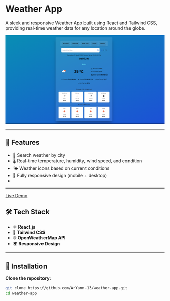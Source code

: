 # Weather App

A sleek and responsive Weather App built using React and Tailwind CSS, providing real-time weather data for any location around the globe.

![Weather App Screenshot](./public/assets/weather-app-ss.png)

---

## 🚀 Features

- 📍 Search weather by city
- 🌡️ Real-time temperature, humidity, wind speed, and condition
- 🌤️ Weather icons based on current conditions
- 📱 Fully responsive design (mobile + desktop)
- 

---
[Live Demo](https://weather-app-aryanverma-13.vercel.app/)
## 🛠️ Tech Stack

- ⚛️ **React.js**
- 🎨 **Tailwind CSS**
- 🌐 **OpenWeatherMap API** 
- 🌍 **Responsive Design**

---


## 🔧 Installation
 **Clone the repository:**
   ```bash
   git clone https://github.com/ArYann-13/weather-app.git
   cd weather-app
